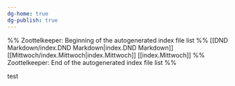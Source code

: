 ```yaml
---
dg-home: true
dg-publish: true
---
```

%% Zoottelkeeper: Beginning of the autogenerated index file list  %%
 [[DND Markdown/index.DND Markdown|index.DND Markdown]]
 [[Mittwoch/index.Mittwoch|index.Mittwoch]]
 [[index.Mittwoch]]
%% Zoottelkeeper: End of the autogenerated index file list  %%



test
